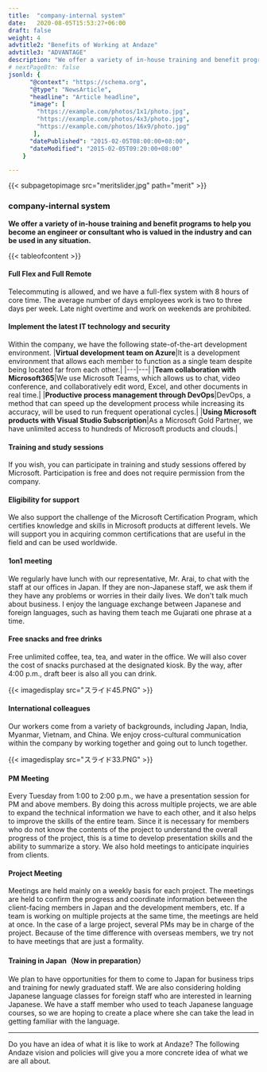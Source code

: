 ```yaml
---
title:  "company-internal system"
date:   2020-08-05T15:53:27+06:00
draft: false
weight: 4
advtitle2: "Benefits of Working at Andaze"
advtitle3: "ADVANTAGE"
description: "We offer a variety of in-house training and benefit programs to help you become an engineer or consultant who is valued in the industry and can be used in any situation."
# nextPageBtn: false
jsonld: {
      "@context": "https://schema.org",
      "@type": "NewsArticle",
      "headline": "Article headline",
      "image": [
        "https://example.com/photos/1x1/photo.jpg",
        "https://example.com/photos/4x3/photo.jpg",
        "https://example.com/photos/16x9/photo.jpg"
       ],
      "datePublished": "2015-02-05T08:00:00+08:00",
      "dateModified": "2015-02-05T09:20:00+08:00"
    }

---
```


{{< subpagetopimage src="meritslider.jpg" path="merit" >}}

### company-internal system

**We offer a variety of in-house training and benefit programs to help you become an engineer or consultant who is valued in the industry and can be used in any situation.**

{{< tableofcontent >}}

#### Full Flex and Full Remote

Telecommuting is allowed, and we have a full-flex system with 8 hours of core time. The average number of days employees work is two to three days per week. Late night overtime and work on weekends are prohibited.

#### Implement the latest IT technology and security

Within the company, we have the following state-of-the-art development environment.
|**Virtual development team on Azure**|It is a development environment that allows each member to function as a single team despite being located far from each other.|
|---|---|
|**Team collaboration with Microsoft365**|We use Microsoft Teams, which allows us to chat, video conference, and collaboratively edit word, Excel, and other documents in real time.|
|**Productive process management through DevOps**|DevOps, a method that can speed up the development process while increasing its accuracy, will be used to run frequent operational cycles.|
|**Using Microsoft products with Visual Studio Subscription**|As a Microsoft Gold Partner, we have unlimited access to hundreds of Microsoft products and clouds.|

#### Training and study sessions

If you wish, you can participate in training and study sessions offered by Microsoft. Participation is free and does not require permission from the company.

#### Eligibility for support

We also support the challenge of the Microsoft Certification Program, which certifies knowledge and skills in Microsoft products at different levels. We will support you in acquiring common certifications that are useful in the field and can be used worldwide.

#### 1on1 meeting

We regularly have lunch with our representative, Mr. Arai, to chat with the staff at our offices in Japan. If they are non-Japanese staff, we ask them if they have any problems or worries in their daily lives. We don't talk much about business. I enjoy the language exchange between Japanese and foreign languages, such as having them teach me Gujarati one phrase at a time.

#### Free snacks and free drinks

Free unlimited coffee, tea, tea, and water in the office. We will also cover the cost of snacks purchased at the designated kiosk. By the way, after 4:00 p.m., draft beer is also all you can drink.

{{< imagedisplay  src="スライド45.PNG"  >}}

#### International colleagues

Our workers come from a variety of backgrounds, including Japan, India, Myanmar, Vietnam, and China. We enjoy cross-cultural communication within the company by working together and going out to lunch together.

{{< imagedisplay  src="スライド33.PNG"  >}}

#### PM Meeting

Every Tuesday from 1:00 to 2:00 p.m., we have a presentation session for PM and above members. By doing this across multiple projects, we are able to expand the technical information we have to each other, and it also helps to improve the skills of the entire team. Since it is necessary for members who do not know the contents of the project to understand the overall progress of the project, this is a time to develop presentation skills and the ability to summarize a story. We also hold meetings to anticipate inquiries from clients.

#### Project Meeting

Meetings are held mainly on a weekly basis for each project. The meetings are held to confirm the progress and coordinate information between the client-facing members in Japan and the development members, etc. If a team is working on multiple projects at the same time, the meetings are held at once. In the case of a large project, several PMs may be in charge of the project. Because of the time difference with overseas members, we try not to have meetings that are just a formality.

#### Training in Japan（Now in preparation）

We plan to have opportunities for them to come to Japan for business trips and training for newly graduated staff. We are also considering holding Japanese language classes for foreign staff who are interested in learning Japanese. We have a staff member who used to teach Japanese language courses, so we are hoping to create a place where she can take the lead in getting familiar with the language.

---

Do you have an idea of what it is like to work at Andaze? The following Andaze vision and policies will give you a more concrete idea of what we are all about.
